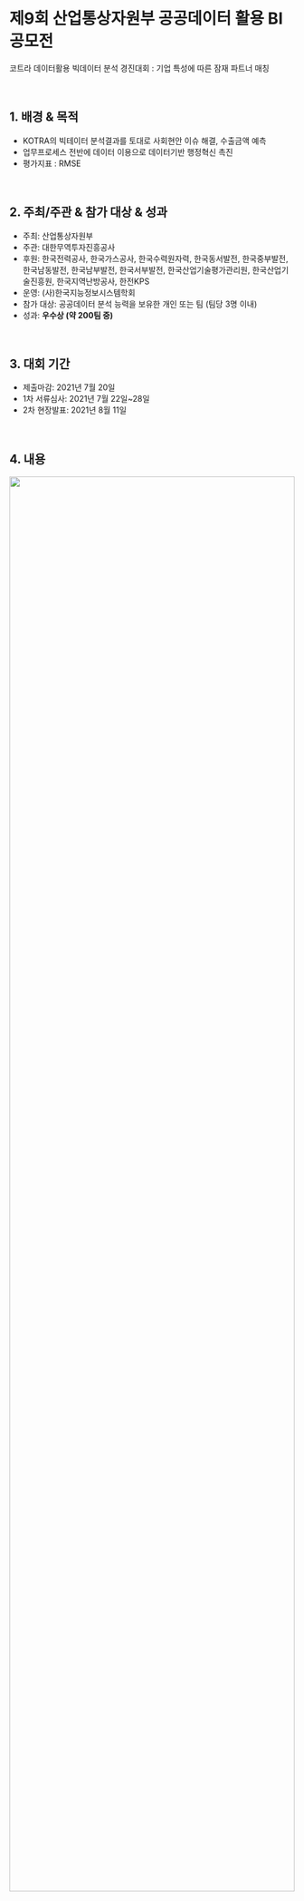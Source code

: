 # **제9회 산업통상자원부 공공데이터 활용 BI 공모전**
코트라 데이터활용 빅데이터 분석 경진대회 : 기업 특성에 따른 잠재 파트너 매칭

<br/>

## 1. 배경 & 목적

- KOTRA의 빅테이터 분석결과를 토대로 사회현안 이슈 해결, 수출금액 예측
- 업무프로세스 전반에 데이터 이용으로 데이터기반 행정혁신 촉진
- 평가지표 : RMSE

<br/>

## 2. 주최/주관 & 참가 대상 & 성과

- 주최: 산업통상자원부
- 주관: 대한무역투자진흥공사
- 후원: 한국전력공사, 한국가스공사, 한국수력원자력, 한국동서발전, 한국중부발전, 한국남동발전, 한국남부발전, 한국서부발전, 한국산업기술평가관리원, 한국산업기술진흥원, 한국지역난방공사, 한전KPS
- 운영: (사)한국지능정보시스템학회
- 참가 대상: 공공데이터 분석 능력을 보유한 개인 또는 팀 (팀당 3명 이내)
- 성과: **우수상 (약 200팀 중)**

<br/>

## 3. 대회 기간

- 제출마감: 2021년 7월 20일
- 1차 서류심사: 2021년 7월 22일~28일
- 2차 현장발표: 2021년 8월 11일

<br/>

## 4. 내용

<img src='https://user-images.githubusercontent.com/75362328/212464638-74181530-3ec6-4280-9a1a-4868450036bb.png' width='100%' height='80%'>

&nbsp;&nbsp;&nbsp;&nbsp; KOTRA 수입 예측분석 데이터를 이용하여 ‘**2019년도에 특정국가가 특정 품목을 한국에서 얼마큼 수입할지 예측**’하고자 한다. 특정국가가 해당 품목을 한국에서 얼마큼 수입할지는 한 가지 요소로 결정되지 않으므로, 데이터 탐색 및 시각화를 통해 선정된 큰 관점인 **'나라', '대륙', '품목', '10대 품목'**에 따라 분석을 진행하였다. 
&nbsp;&nbsp;&nbsp;&nbsp; 먼저 정보력을 위해서 기본 17년 데이터뿐만 아니라 12년도까지 10가지 종류의 데이터를 권장된 사이트(Comtrade, DataBank)에서 추가적으로 수집하였고, 합쳐진 데이터를 바탕으로 앞서 나온 관점에 따라 피처를 생성하였다. 가장 먼저 원본 데이터를 활용해 기본 피처를 생성하였고, 이후부터 피처 생성 시 다양한 관점을 적용하였다. 
&nbsp;&nbsp;&nbsp;&nbsp; 국가별 구매 특성이 다름에 따라 **국가 관점**으로 피처에 접근하였고, 같은 이유로 국가보다 더 큰 관점인 **대륙**으로 데이터를 바라보고 피처를 생성하였다. 후에는 관점을 바꾸어 **품목 별**로 피처에 접근하였다. 품목별로 수입 특성이 다르기 때문이고, 특히 다양한 품목 중에서도 우리나라 10대 수출품에 해당하는 물품들은 더 자세히 피처를 뽑아내도록 하였다. 
&nbsp;&nbsp;&nbsp;&nbsp; 피처 생성 이후에는 그 안에서 의미 있는 데이터를 선정하고 가공하고자 다양한 전처리 방법을 거쳤다. 회귀분석에 있어서 예측력을 방해할 수 있는 **다중공선성**을 먼저 제거하고, **주성분분석, 이상치 탐색, 스케일링, 로그화**를 거쳐서 분석을 위한 피처를 만들고, 마지막으로 **피처 셀렉션** 과정을 거쳐서 그중에서도 적정한 정도의 피처를 뽑아내도록 하였다. 모델링은 기본적으로 **성능이 잘 나오는 4가지 모델(ExtraTrees, XGB, LGBM, CatBoost)을 이용**하였다. 여러 앙상블 또한 거쳤지만 결과적으로 튜닝된 단일 모델인 LGBM의 성능이 제일 뛰어나 해당 모델을 가지고 최종 서브미션을 구하였다.

<br/>

## 5. 담당 역할

- 외부 데이터 Crawling 및 전처리 & EDA
- LGBM, ExtraTree, DNN 모델 학습 및 최적화
- Stacking, Voting 및 Seed Ensemble 진행
- 품목/국가/대륙 별 사업 파트너 매칭

<br/>

## 6. Process

### ch1. Preparation

- 라이브러리
- 크롤링 데이터 합치기
- 결측치 처리

---

### ch.2 Making Features

- 기본
- 국가별
- 대륙별
- 품목이름별
- 10대 주요물품별

---

### ch.3 Preprocessing

- 다중공선성 제거
- 주성분 분석
- 이상치 탐색
- 스케일링
- 로그화
- 피쳐 설렉션

---

### ch.4 Modeling

- ExtraTrees, XGB, LGBM, CatBoost
- 단일 모델 기본성능 확인
- 단일 모델 튜닝성능 확인 (BayesianOptimization)

---

### ch.5 Ensemble

- 모델별 상관관계
- Averaging
- Stacking
    - VotingRegressor as MetaModel
    - LGBM as MetaModel
- Seed Ensemble

<br/>

## 7. 발표 자료

[Kotra 최종 발표자료](https://drive.google.com/file/d/1EDkXvKUp2k8tOp5DhhiGhCuS2AW9jyRu/view)  
[Kotra 분석보고서](https://drive.google.com/file/d/1YaerP9CdZEshwCFb7PUbA5G7QbBqSz0s/view)

<br/>

## 8. 증빙자료

[KOTRA 홈페이지](https://datacontest.kr/board/view/97533073/3458)

<img src='https://user-images.githubusercontent.com/75362328/212464637-8c7fbbeb-cc10-421d-8c59-5c021262a872.jpg' width='60%' height='40%'>
<img src='https://user-images.githubusercontent.com/75362328/212464635-51445fa6-229b-46c6-b569-4faa13593353.jpg' width='60%' height='40%'>

